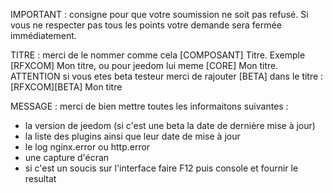 IMPORTANT : consigne pour que votre soumission ne soit pas refusé. Si vous ne respecter pas tous les points votre demande sera fermée immédiatement.

TITRE : merci de le nommer comme cela [COMPOSANT] Titre. Exemple [RFXCOM] Mon titre, ou pour jeedom lui meme [CORE] Mon titre. ATTENTION si vous etes beta testeur merci de rajouter [BETA] dans le titre : [RFXCOM][BETA] Mon titre

MESSAGE : merci de bien mettre toutes les informaitons suivantes :
- la version de jeedom (si c'est une beta la date de dernière mise à jour)
- la liste des plugins ainsi que leur date de mise à jour
- le log nginx.error ou http.error
- une capture d'écran
- si c'est un soucis sur l'interface faire F12 puis console et fournir le resultat
